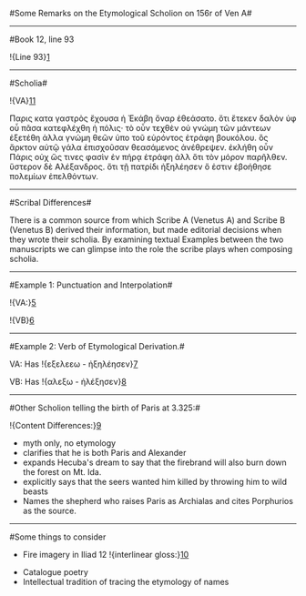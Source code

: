 #Some Remarks on the Etymological Scholion on 156r of Ven A#

---

#Book 12, line 93

!{Line 93}[1]

[1]: urn:cite:hmt:vaimg.VA156RN-0327@0.1532,0.5259,0.4765,0.0323


---
#Scholia#

!{VA}[11]

[11]:urn:cite:hmt:vaimg.VA156RN-0327@0.6156,0.5147,0.1642,0.163

Παρις κατα γαστρὸς ἔχουσα ἡ Ἐκάβη ὄναρ ἐθεάσατο. ὅτι ἔτεκεν δαλὸν ὑφ οὗ πᾶσα κατεφλέχθη ἡ πόλις· τὸ οὖν τεχθὲν οὐ γνώμη τῶν μάντεων ἐξετέθη ἀλλα γνώμη θεῶν ὑπο τοῦ εὑρόντος ἐτράφη βουκόλου. ὃς ἄρκτον αὐτῷ γάλα ἐπισχοῦσαν θεασάμενος ἀνέθρεψεν. ἐκλήθη οὖν Πάρις οὐχ ὥς τινες φασὶν ἐν πήρᾳ ἐτράφη ἀλλ ὅτι τὸν μόρον παρῆλθεν. ὕστερον δὲ Αλέξανδρος. ὅτι τῇ πατρίδι ἠξηλέησεν ὅ ἐστιν ἐβοήθησε πολεμίων ἐπελθόντων.


---

#Scribal Differences#

There is a common source from which Scribe A (Venetus A) and Scribe B (Venetus B) derived their information, but made editorial decisions when they wrote their scholia. By examining textual Examples between the two manuscripts we can glimpse into the role the scribe plays when composing scholia. 

---

#Example 1: Punctuation and Interpolation#

!{VA:}[5]

[5]: urn:cite:hmt:vaimg.VA156RN-0327@0.6206,0.544,0.1602,0.0556

!{VB}[6] 

[6]:urn:cite:hmt:vbimg.VB161RN-0605@0.6096,0.3659,0.1942,0.0346

---

#Example 2: Verb of Etymological Derivation.#

VA: Has !{εξελεεω - ἠξηλέησεν}[7] 

[7]:urn:cite:hmt:vaimg.VA156RN-0327@0.6577,0.6529,0.0511,0.0143

VB: Has !{αλεξω - ἠλέξησεν}[8]

[8]: urn:cite:hmt:vbimg.VB161RN-0605@0.7387,0.4298,0.045,0.015


---

#Other Scholion telling the birth of Paris at 3.325:#

[9]: urn:cite:hmt:vaimg.VA048RN-0049@0.1171,0.7724,0.6236,0.0872

!{Content Differences:}[9]

- myth only, no etymology
- clarifies that he is both Paris and Alexander
- expands Hecuba's dream to say that the firebrand will also burn down the forest on Mt. Ida.
- explicitly says that the seers wanted him killed by throwing him to wild beasts
- Names the shepherd who raises Paris as Archialas and cites Porphurios as the source.

---

#Some things to consider

- Fire imagery in Iliad 12
!{interlinear gloss:}[10]  

[10]: urn:cite:hmt:vaimg.VA156RN-0327@0.1712,0.5988,0.1011,0.024

- Catalogue poetry
- Intellectual tradition of tracing the etymology of names


